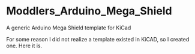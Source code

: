 # Moddlers_Arduino_Mega_Shield
A generic Arduino Mega Shield template for KiCad

For some reason I did not realize a template existed in KiCAD, so I created one. Here it is.
